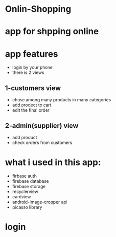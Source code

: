 # Onlin-Shopping
# app for shpping online 
# app features
* login by your phone 
* there is 2 views
## 1-customers view
* chose among many products in many categories
* add prodect to cart 
* edit the final order
## 2-admin(supplier) view
* add product 
* check orders from customers
 # what i used in this app:
 * firbase auth
 * firebase database 
 * firebase storage
 * recyclerview
 * cardview
 * android-image-cropper api
 * picasso library
 
 
 # login
